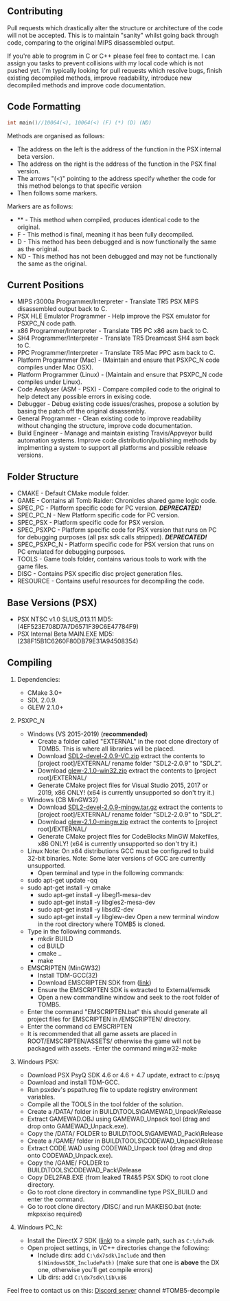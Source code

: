 ## Contributing

Pull requests which drastically alter the structure or architecture of the code will not be accepted. This is to maintain "sanity" whilst going back through code, comparing to the original MIPS disassembled output.

If you're able to program in C or C++ please feel free to contact me. I can assign you tasks to prevent collisions with my local code which is not pushed yet. I'm typically looking for pull requests which resolve bugs, finish existing decompiled methods, improve readability, introduce new decompiled methods and improve code documentation.

## Code Formatting
```C
int main()//10064(<), 10064(<) (F) (*) (D) (ND)
```
Methods are organised as follows:
- The address on the left is the address of the function in the PSX internal beta version.
- The address on the right is the address of the function in the PSX final version.
- The arrows "(<)" pointing to the address specify whether the code for this method belongs to that specific version
- Then follows some markers.

Markers are as follows:
- ** - This method when compiled, produces identical code to the original.
- F - This method is final, meaning it has been fully decompiled.
- D - This method has been debugged and is now functionally the same as the original.
- ND - This method has not been debugged and may not be functionally the same as the original.

## Current Positions

- MIPS r3000a Programmer/Interpreter - Translate TR5 PSX MIPS disassembled output back to C.
- PSX HLE Emulator Programmer - Help improve the PSX emulator for PSXPC_N code path.
- x86 Programmer/Interpreter - Translate TR5 PC x86 asm back to C. 
- SH4 Programmer/Interpreter - Translate TR5 Dreamcast SH4 asm back to C. 
- PPC Programmer/Interpreter - Translate TR5 Mac PPC asm back to C. 
- Platform Programmer (Mac) - (Maintain and ensure that PSXPC_N code compiles under Mac OSX).
- Platform Programmer (Linux) - (Maintain and ensure that PSXPC_N code compiles under Linux).
- Code Analyser (ASM - PSX) - Compare compiled code to the original to help detect any possible errors in exising code.
- Debugger - Debug existing code issues/crashes, propose a solution by basing the patch off the original disassembly.
- General Programmer - Clean existing code to improve readability without changing the structure, improve code documentation.
- Build Engineer - Manage and maintain existing Travis/Appveyor build automation systems. Improve code distribution/publishing methods by implmenting a system to support all platforms and possible release versions.

## Folder Structure
- CMAKE - Default CMake module folder. 
- GAME - Contains all Tomb Raider: Chronicles shared game logic code.
- SPEC_PC - Platform specific code for PC version. ***DEPRECATED!***
- SPEC_PC_N - New Platform specific code for PC version.
- SPEC_PSX - Platform specific code for PSX version.
- SPEC_PSXPC - Platform specific code for PSX version that runs on PC for debugging purposes (all psx sdk calls stripped). ***DEPRECATED!***
- SPEC_PSXPC_N - Platform specific code for PSX version that runs on PC emulated for debugging purposes.
- TOOLS - Game tools folder, contains various tools to work with the game files.
- DISC - Contains PSX specific disc project generation files.
- RESOURCE - Contains useful resources for decompiling the code.

## Base Versions (PSX)
- PSX NTSC v1.0 SLUS_013.11 MD5: (4EF523E708D7A7D6571F39C6E47784F9)
- PSX Internal Beta MAIN.EXE MD5: (238F15B1C6260F80DB79E31A94508354)

## Compiling
1. Dependencies:
    - CMake 3.0+
    - SDL 2.0.9.
    - GLEW 2.1.0+

2. PSXPC_N   
    - Windows (VS 2015-2019) (**recommended**)
    	- Create a folder called "EXTERNAL" in the root clone directory of TOMB5. This is where all libraries will be placed.
        - Download [SDL2-devel-2.0.9-VC.zip](https://www.libsdl.org/release/SDL2-devel-2.0.9-VC.zip) extract the contents to [project root]/EXTERNAL/ rename folder "SDL2-2.0.9" to  "SDL2".
        - Download [glew-2.1.0-win32.zip](https://sourceforge.net/projects/glew/files/glew/2.1.0/glew-2.1.0-win32.zip/download) extract the contents to [project root]/EXTERNAL/ 
        - Generate CMake project files for Visual Studio 2015, 2017 or 2019, x86 ONLY! (x64 is currently unsupported so don't try it.)
    - Windows (CB MinGW32)       
        - Download [SDL2-devel-2.0.9-mingw.tar.gz](https://www.libsdl.org/release/SDL2-devel-2.0.9-mingw.tar.gz) extract the contents to [project root]/EXTERNAL/ rename folder "SDL2-2.0.9" to "SDL2".
        - Download [glew-2.1.0-mingw.zip](http://www.grhmedia.com/glew/glew-2.1.0-mingw.zip) extract the contents to [project root]/EXTERNAL/ 
        - Generate CMake project files for CodeBlocks MinGW Makefiles, x86 ONLY! (x64 is currently unsupported so don't try it.)
    - Linux 
Note: On x64 distributions GCC must be configured to build 32-bit binaries.
Note: Some later versions of GCC are currently unsupported.
         - Open terminal and type in the following commands:
	 - sudo apt-get update -qq
	 - sudo apt-get install -y cmake
         - sudo apt-get install -y libegl1-mesa-dev
         - sudo apt-get install -y libgles2-mesa-dev
         - sudo apt-get install -y libsdl2-dev
         - sudo apt-get install -y libglew-dev
Open a new terminal window in the root directory where TOMB5 is cloned.
	 - Type in the following commands.
         - mkdir BUILD
         - cd BUILD
         - cmake ..
         - make
    - EMSCRIPTEN (MinGW32)
    	 - Install TDM-GCC(32)
         - Download EMSCRIPTEN SDK from ([link](https://emscripten.org/docs/getting_started/downloads.html))
         - Ensure the EMSCRIPTEN SDK is extracted to External/emsdk
         - Open a new commandline window and seek to the root folder of TOMB5.
	 - Enter the command "EMSCRIPTEN.bat" this should generate all project files for EMSCRIPTEN in /EMSCRIPTEN/ directory.
	 - Enter the command cd EMSCRIPTEN
	 - It is recommended that all game assets are placed in ROOT/EMSCRIPTEN/ASSETS/ otherwise the game will not be packaged with assets.
	 -Enter the command mingw32-make
	 
3. Windows PSX:
    - Download PSX PsyQ SDK 4.6 or 4.6 + 4.7 update, extract to c:/psyq
    - Download and install TDM-GCC.
    - Run psxdev's pspath.reg file to update registry environment variables.
    - Compile all the TOOLS in the tool folder of the solution.
	- Create a /DATA/ folder in BUILD\TOOLS\GAMEWAD_Unpack\Release
	- Extract GAMEWAD.OBJ using GAMEWAD_Unpack tool (drag and drop onto GAMEWAD_Unpack.exe).
	- Copy the /DATA/ FOLDER to BUILD\TOOLS\GAMEWAD_Pack\Release
	- Create a /GAME/ folder in BUILD\TOOLS\CODEWAD_Unpack\Release
	- Extract CODE.WAD using CODEWAD_Unpack tool (drag and drop onto CODEWAD_Unpack.exe).
	- Copy the /GAME/ FOLDER to BUILD\TOOLS\CODEWAD_Pack\Release
	- Copy DEL2FAB.EXE (from leaked TR4&5 PSX SDK) to root clone directory.
    - Go to root clone directory in commandline type PSX_BUILD and enter the command.
    - Go to root clone directory /DISC/ and run MAKEISO.bat (note: mkpsxiso required)
4. Windows PC_N:
    - Install the DirectX 7 SDK ([link](https://mega.nz/#!nFgAhQpS!RIM-lDf7-3bedzYGFxYZHxsRGqg1ybKvTYka_kpFP4A)) to a simple path, such as `C:\dx7sdk`
    - Open project settings, in VC++ directories change the following:
      - Include dirs: add `C:\dx7sdk\Include` and then `$(WindowsSDK_IncludePath)` (make sure that one is **above** the DX one, otherwise you'll get compile errors)
      - Lib dirs: add `C:\dx7sdk\lib\x86`

Feel free to contact us on this: [Discord server](https://discord.gg/KYSx8Q7) channel #TOMB5-decompile
